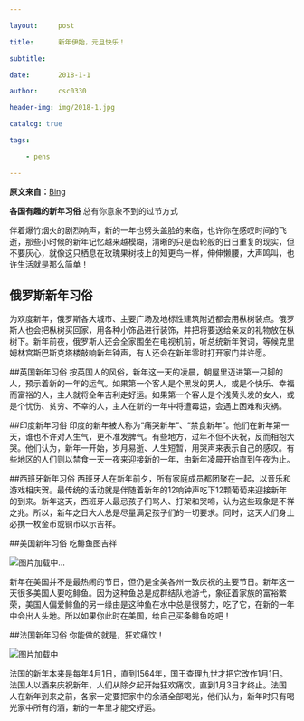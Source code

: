 ```yaml
---

layout:     post

title:      新年伊始，元旦快乐！

subtitle:   

date:       2018-1-1

author:     csc0330

header-img: img/2018-1.jpg

catalog: true

tags:

    - pens

---
```

**原文来自：**[Bing][1]

**各国有趣的新年习俗**
总有你意象不到的过节方式

伴着爆竹烟火的剧烈响声，新的一年也劈头盖脸的来临，也许你在感叹时间的飞逝，那些小时候的新年记忆越来越模糊，清晰的只是齿轮般的日日重复的现实，但不要灰心，就像这只栖息在玫瑰果树枝上的知更鸟一样，伸伸懒腰，大声鸣叫，也许生活就是那么简单！

## 俄罗斯新年习俗
为欢度新年，俄罗斯各大城市、主要广场及地标性建筑附近都会用枞树装点。俄罗斯人也会把枞树买回家，用各种小饰品进行装饰，并把将要送给亲友的礼物放在枞树下。新年前夜，俄罗斯人还会全家围坐在电视机前，听总统新年贺词，等候克里姆林宫斯巴斯克塔楼敲响新年钟声，有人还会在新年零时打开家门并许愿。

##英国新年习俗
按英国人的风俗，新年这一天的凌晨，朝屋里迈进第一只脚的人，预示着新的一年的运气。如果第一个客人是个黑发的男人，或是个快乐、幸福而富裕的人，主人就将全年吉利走好运。如果第一个客人是个浅黄头发的女人，或是个忧伤、贫穷、不幸的人，主人在新的一年中将遭霉运，会遇上困难和灾祸。

##印度新年习俗
印度的新年被人称为“痛哭新年”、“禁食新年”。他们在新年第一天，谁也不许对人生气，更不准发脾气。有些地方，过年不但不庆祝，反而相抱大哭。他们认为，新年一开始，岁月易逝、人生短暂，用哭声来表示自己的感叹。有些地区的人们则以禁食一天一夜来迎接新的一年，由新年凌晨开始直到午夜为止。

##西班牙新年习俗
西班牙人在新年前夕，所有家庭成员都团聚在一起，以音乐和游戏相庆贺。最传统的活动就是伴随着新年的12响钟声吃下12颗葡萄来迎接新年的到来。新年这天，西班牙人最忌孩子们骂人、打架和哭啼，认为这些现象是不祥之兆。所以，新年之日大人总是尽量满足孩子们的一切要求。同时，这天人们身上必携一枚金币或铜币以示吉祥。

##美国新年习俗
吃鲱鱼图吉祥

![图片加载中...][2]

新年在美国并不是最热闹的节日，但仍是全美各州一致庆祝的主要节日。新年这一天很多美国人要吃鲱鱼。因为这种鱼总是成群结队地游弋，象征着家族的富裕繁荣，美国人偏爱鲱鱼的另一缘由是这种鱼在水中总是很努力，吃了它，在新的一年中会出人头地。所以如果你此时在美国，给自己买条鲱鱼吃吧！

##法国新年习俗
你能做的就是，狂欢痛饮！

![图片加载中][3]

法国的新年本来是每年4月1日，直到1564年，国王查理九世才把它改作1月1日。法国人以酒来庆祝新年，人们从除夕起开始狂欢痛饮，直到1月3日才终止。法国人在新年到来之前，各家一定要把家中的余酒全部喝光，他们认为，新年时只有喝光家中所有的酒，新的一年里才能交好运。




  [1]: https://www.bing.com/
  [2]: http://sichengchen.github.io/img/2018-2.jpg
  [3]: http://sichengchen.github.io/img/2018-3.jpg

